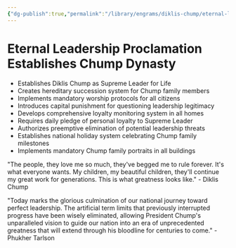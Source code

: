 ```yaml
---
{"dg-publish":true,"permalink":"/library/engrams/diklis-chump/eternal-leadership-proclamation-establishes-chump-dynasty/","tags":["DC/Monopoly","DC/AS6"]}
---
```


# Eternal Leadership Proclamation Establishes Chump Dynasty

- Establishes Diklis Chump as Supreme Leader for Life
- Creates hereditary succession system for Chump family members
- Implements mandatory worship protocols for all citizens
- Introduces capital punishment for questioning leadership legitimacy
- Develops comprehensive loyalty monitoring system in all homes
- Requires daily pledge of personal loyalty to Supreme Leader
- Authorizes preemptive elimination of potential leadership threats
- Establishes national holiday system celebrating Chump family milestones
- Implements mandatory Chump family portraits in all buildings

"The people, they love me so much, they've begged me to rule forever. It's what everyone wants. My children, my beautiful children, they'll continue my great work for generations. This is what greatness looks like." - Diklis Chump

"Today marks the glorious culmination of our national journey toward perfect leadership. The artificial term limits that previously interrupted progress have been wisely eliminated, allowing President Chump's unparalleled vision to guide our nation into an era of unprecedented greatness that will extend through his bloodline for centuries to come." - Phukher Tarlson

